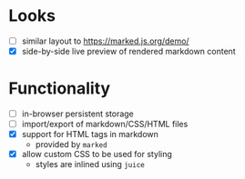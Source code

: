 # Looks
- [ ] similar layout to https://marked.js.org/demo/
- [x] side-by-side live preview of rendered markdown content

# Functionality
- [ ] in-browser persistent storage
- [ ] import/export of markdown/CSS/HTML files
- [x] support for HTML tags in markdown
	- provided by `marked`
- [x] allow custom CSS to be used for styling
	- styles are inlined using `juice`
